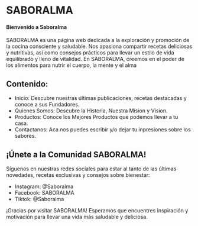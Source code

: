# SABORALMA

#### Bienvenido a Saboralma

<p>
SABORALMA es una página web dedicada a la exploración y promoción de la cocina consciente y saludable. Nos apasiona compartir recetas deliciosas y nutritivas, así como consejos prácticos para llevar un estilo de vida equilibrado y lleno de vitalidad. En SABORALMA, creemos en el poder de los alimentos para nutrir el cuerpo, la mente y el alma
</p>

## Contenido:

- Inicio:  Descubre nuestras últimas publicaciones, recetas destacadas y conoce a sus Fundadores.
- Quienes Somos: Descubre la Historia, Nuestra Mision y Vision.
- Productos: Conoce los Mejores Productos que podemos llevar a tu casa.
- Contactanos: Aca nos puedes escribir y/o dejar tu inpresiones sobre los sabores.

## ¡Únete a la Comunidad SABORALMA!

<p>
Síguenos en nuestras redes sociales para estar al tanto de las últimas novedades, recetas exclusivas y consejos sobre bienestar:
</p>

- Instagram: @Saboralma
- Facebook: SABORALMA
- Tiktok: @Saboralma

<p>
¡Gracias por visitar SABORALMA! Esperamos que encuentres inspiración y motivación para llevar una vida más saludable y deliciosa.
</p>

